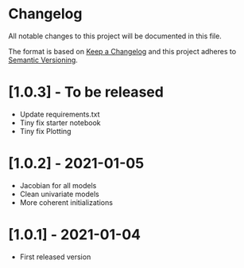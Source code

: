 Changelog
=========
All notable changes to this project will be documented in this file.

The format is based on [Keep a Changelog](http://keepachangelog.com/en/1.0.0/)
and this project adheres to [Semantic Versioning](http://semver.org/spec/v2.0.0.html).

# [1.0.3] - To be released
- Update requirements.txt
- Tiny fix starter notebook
- Tiny fix Plotting

# [1.0.2] - 2021-01-05
- Jacobian for all models
- Clean univariate models
- More coherent initializations

# [1.0.1] - 2021-01-04
- First released version

